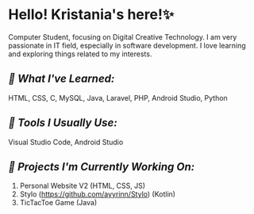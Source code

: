 # Hello! Kristania's here!✨

Computer Student, focusing on Digital Creative Technology. I am very passionate in IT field, especially in software development. I love learning and exploring things related to my interests.

## _**👾 What I've Learned:**_

HTML, CSS, C, MySQL, Java, Laravel, PHP, Android Studio, Python



## _**👾 Tools I Usually Use:**_

Visual Studio Code, Android Studio


## _**👾 Projects I'm Currently Working On:**_

1. Personal Website V2 (HTML, CSS, JS)
2. Stylo (https://github.com/ayyrinn/Stylo) (Kotlin)
3. TicTacToe Game (Java)

<!--
**kaynaeru/kaynaeru** is a ✨ _special_ ✨ repository because its `README.md` (this file) appears on your GitHub profile.

Here are some ideas to get you started:

- 🔭 I’m currently working on ...
- 🌱 I’m currently learning ...
- 👯 I’m looking to collaborate on ...
- 🤔 I’m looking for help with ...
- 💬 Ask me about ...
- 📫 How to reach me: ...
- 😄 Pronouns: ...
- ⚡ Fun fact: ...
-->
